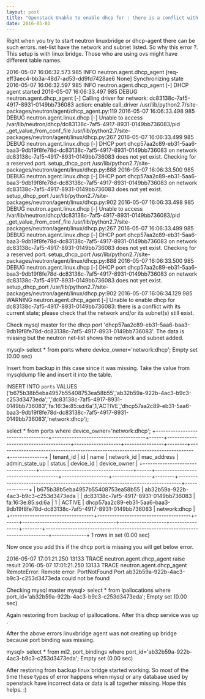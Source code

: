 ```yaml
---
layout: post
title: "Openstack Unable to enable dhcp for : there is a conflict with its current state; please check that the network and/or its subnet(s) still exist"
date: 2016-05-01
---
```


Right when you try to start neutron linuxbridge or dhcp-agent there can be such errors. net-list have the network and subnet listed. So why this error ?. This setup is with linux bridge. Those who are using ovs might have different table names. 

<snip>
2016-05-07 16:06:32.573 985 INFO neutron.agent.dhcp_agent [req-eff3aec4-bb3a-48d7-ad53-dd9fd7428ae6 None] Synchronizing state
2016-05-07 16:06:32.597 985 INFO neutron.agent.dhcp_agent [-] DHCP agent started
2016-05-07 16:06:33.497 985 DEBUG neutron.agent.dhcp_agent [-] Calling driver for network: dc83138c-7af5-4917-8931-0149bb736083 action: enable call_driver /usr/lib/python2.7/site-packages/neutron/agent/dhcp_agent.py:119
2016-05-07 16:06:33.498 985 DEBUG neutron.agent.linux.dhcp [-] Unable to access /var/lib/neutron/dhcp/dc83138c-7af5-4917-8931-0149bb736083/pid _get_value_from_conf_file /usr/lib/python2.7/site-packages/neutron/agent/linux/dhcp.py:267
2016-05-07 16:06:33.499 985 DEBUG neutron.agent.linux.dhcp [-] DHCP port dhcp57aa2c89-eb31-5aa6-baa3-9db19f8fe78d-dc83138c-7af5-4917-8931-0149bb736083 on network dc83138c-7af5-4917-8931-0149bb736083 does not yet exist. Checking for a reserved port. setup_dhcp_port /usr/lib/python2.7/site-packages/neutron/agent/linux/dhcp.py:888
2016-05-07 16:06:33.500 985 DEBUG neutron.agent.linux.dhcp [-] DHCP port dhcp57aa2c89-eb31-5aa6-baa3-9db19f8fe78d-dc83138c-7af5-4917-8931-0149bb736083 on network dc83138c-7af5-4917-8931-0149bb736083 does not yet exist. setup_dhcp_port /usr/lib/python2.7/site-packages/neutron/agent/linux/dhcp.py:902
2016-05-07 16:06:33.498 985 DEBUG neutron.agent.linux.dhcp [-] Unable to access /var/lib/neutron/dhcp/dc83138c-7af5-4917-8931-0149bb736083/pid _get_value_from_conf_file /usr/lib/python2.7/site-packages/neutron/agent/linux/dhcp.py:267
2016-05-07 16:06:33.499 985 DEBUG neutron.agent.linux.dhcp [-] DHCP port dhcp57aa2c89-eb31-5aa6-baa3-9db19f8fe78d-dc83138c-7af5-4917-8931-0149bb736083 on network dc83138c-7af5-4917-8931-0149bb736083 does not yet exist. Checking for a reserved port. setup_dhcp_port /usr/lib/python2.7/site-packages/neutron/agent/linux/dhcp.py:888
2016-05-07 16:06:33.500 985 DEBUG neutron.agent.linux.dhcp [-] DHCP port dhcp57aa2c89-eb31-5aa6-baa3-9db19f8fe78d-dc83138c-7af5-4917-8931-0149bb736083 on network dc83138c-7af5-4917-8931-0149bb736083 does not yet exist. setup_dhcp_port /usr/lib/python2.7/site-packages/neutron/agent/linux/dhcp.py:902
2016-05-07 16:06:34.129 985 WARNING neutron.agent.dhcp_agent [-] Unable to enable dhcp for dc83138c-7af5-4917-8931-0149bb736083: there is a conflict with its current state; please check that the network and/or its subnet(s) still exist.

Check mysql master for the dhcp port 'dhcp57aa2c89-eb31-5aa6-baa3-9db19f8fe78d-dc83138c-7af5-4917-8931-0149bb736083'. The data is missing but the neutron net-list shows the network and subnet added. 

mysql> select * from ports where device_owner='network:dhcp';
Empty set (0.00 sec)

Insert from backup in this case since it was missing. Take the value from mysqldump file and insert it into the table. 

INSERT INTO `ports` VALUES ('b675b38b5eba4957b55408753ea58b55','ab32b59a-922b-4ac3-b9c3-c253d3473eda','','dc83138c-7af5-4917-8931-0149bb736083','fa:16:3e:85:sd:6a',1,'ACTIVE','dhcp57aa2c89-eb31-5aa6-baa3-9db19f8fe78d-dc83138c-7af5-4917-8931-0149bb736083','network:dhcp');

select * from ports where device_owner='network:dhcp';
+----------------------------------+--------------------------------------+------+--------------------------------------+-------------------+----------------+--------+-------------------------------------------------------------------------------+--------------+
| tenant_id                        | id                                   | name | network_id                           | mac_address       | admin_state_up | status | device_id                                                                     | device_owner |
+----------------------------------+--------------------------------------+------+--------------------------------------+-------------------+----------------+--------+-------------------------------------------------------------------------------+--------------+
| b675b38b5eba4957b55408753ea58b55 | ab32b59a-922b-4ac3-b9c3-c253d3473eda |      | dc83138c-7af5-4917-8931-0149bb736083 | fa:16:3e:85:sd:6a |              1 | ACTIVE | dhcp57aa2c89-eb31-5aa6-baa3-9db19f8fe78d-dc83138c-7af5-4917-8931-0149bb736083 | network:dhcp |
+----------------------------------+--------------------------------------+------+--------------------------------------+-------------------+----------------+--------+-------------------------------------------------------------------------------+--------------+
1 rows in set (0.00 sec)

Now once you add this if the dhcp port is missing you will get below error.

2016-05-07 17:01:21.250 13133 TRACE neutron.agent.dhcp_agent     raise result
2016-05-07 17:01:21.250 13133 TRACE neutron.agent.dhcp_agent RemoteError: Remote error: PortNotFound Port ab32b59a-922b-4ac3-b9c3-c253d3473eda could not be found

Checking mysql master 
mysql> select * from ipallocations where port_id='ab32b59a-922b-4ac3-b9c3-c253d3473eda';
Empty set (0.00 sec)

Again restoring from backup of ipallocations. After this dhcp service was up . 

After the above errors linuxbridge agent was not creating up bridge because port binding was missing.  

mysql> select * from ml2_port_bindings where port_id='ab32b59a-922b-4ac3-b9c3-c253d3473eda';
Empty set (0.00 sec)

After restoring from backup linux bridge started working. So most of the time these types of error happens when mysql or any database used by openstack have incorrect data or data is all together missing. Hope this helps. :)

